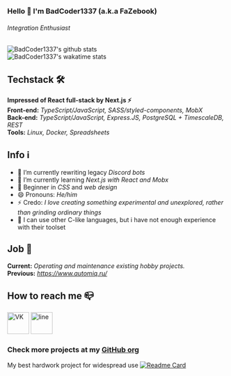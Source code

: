 ### Hello 👋 I'm BadCoder1337 (a.k.a FaZebook)
###### *Integration Enthusiast*

![BadCoder1337's github stats](https://github-readme-stats.vercel.app/api?username=BadCoder1337&count_private=true&hide=stars&show_icons=true)  
![BadCoder1337's wakatime stats](https://github-readme-stats.vercel.app/api/wakatime?username=BadCoder1337&layout=compact)

## Techstack 🛠
**Impressed of React full-stack by Next.js ⚡**  
**Front-end:** *TypeScript/JavaScript, SASS/styled-components, MobX*  
**Back-end:** *TypeScript/JavaScript, Express.JS, PostgreSQL + TimescaleDB, REST*  
**Tools:** *Linux, Docker, Spreadsheets*

## Info ℹ️
- 🔭 I’m currently rewriting legacy *Discord bots*
- 🌱 I’m currently learning *Next.js with React and Mobx*
- 🤔 Beginner in *CSS* and *web design*
- 😄 Pronouns: *He/him*
- ⚡ Credo: *I love creating something experimental and unexplored, rather than grinding ordinary things*
- 🧠 I can use other C-like languages, but i have not enough experience with their toolset

## Job 🏢
**Current:** *Operating and maintenance existing hobby projects.*  
**Previous:** *https://www.automiq.ru/*  

## How to reach me 📪
[<img src="https://simpleicons.org/icons/vk.svg" alt='VK' height='50'>](https://vk.com/fazebook) [<img src="https://simpleicons.org/icons/gmail.svg" alt='line' height='50'>](mailto:anton.tiz.musin@gmail.com) 

### Check more projects at my [GitHub org](https://github.com/Rainbow6-RUSSIA) 
My best hardwork project for widespread use
[![Readme Card](https://github-readme-stats.vercel.app/api/pin/?username=Rainbow6-RUSSIA&repo=discord-gdocs-cms&show_owner=true)](https://github.com/Rainbow6-RUSSIA/discord-gdocs-cms)
